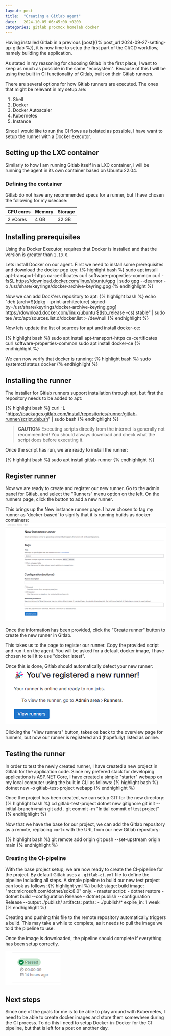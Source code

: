 ```yaml
---
layout: post
title:  "Creating a Gitlab agent"
date:   2024-10-05 06:45:00 +0200
categories: gitlab proxmox homelab docker
---
```

Having installed Gitlab in a previous [post]({% post_url 2024-09-27-setting-up-gitlab %}), it is now time to setup the first part of the CI/CD workflow, namely building the application.

As stated in my reasoning for choosing Gitlab in the first place, I want to keep as much as possible in the same "ecosystem". Because of this I will be using the built in CI functionality of Gitlab, built on their Gitlab runners.

There are several options for how Gitlab runners are executed. The ones that might be relevant in my setup are:
1. Shell
2. Docker
3. Docker Autoscaler
4. Kubernetes
5. Instance

Since I would like to run the CI flows as isolated as possible, I have want to setup the runner with a Docker executor.

## Setting up the LXC container
Similarly to how I am running Gitlab itself in a LXC container, I will be running the agent in its own container based on Ubuntu 22.04.

### Defining the container
Gitlab do not have any recommended specs for a runner, but I have chosen the following for my usecase:

| CPU cores | Memory | Storage |
|-----------|--------|---------|
| 2 vCores  | 4 GB   | 32 GB   |

## Installing prerequisites
Using the Docker Executor, requires that Docker is installed and that the version is greater than ```1.13.0```.

Lets install Docker on our agent. First we need to install some prerequisites and download the docker pgp key:
{% highlight  bash %}
sudo apt install apt-transport-https ca-certificates curl software-properties-common
curl -fsSL https://download.docker.com/linux/ubuntu/gpg | sudo gpg --dearmor -o /usr/share/keyrings/docker-archive-keyring.gpg
{% endhighlight %}

Now we can add Dock'ers repository to apt:
{% highlight bash %}
echo "deb [arch=$(dpkg --print-architecture) signed-by=/usr/share/keyrings/docker-archive-keyring.gpg] https://download.docker.com/linux/ubuntu $(lsb_release -cs) stable" | sudo tee /etc/apt/sources.list.d/docker.list > /dev/null
{% endhighlight %}

Now lets update the list of sources for apt and install docker-ce:

{% highlight bash %}
sudo apt install apt-transport-https ca-certificates curl software-properties-common
sudo apt install docker-ce
{% endhighlight %}

We can now verify that docker is running:
{% highlight bash %}
sudo systemctl status docker
{% endhighlight %}

## Installing the runner
The installer for Gitlab runners support installation through apt, but first the repository needs to be added to apt:

{% highlight bash %}
curl -L "https://packages.gitlab.com/install/repositories/runner/gitlab-runner/script.deb.sh" | sudo bash
{% endhighlight %}

> **CAUTION:**  Executing scripts directly from the internet is generally not recommended! You should always download and check what the script does before executing it.

Once the script has run, we are ready to install the runner:

{% highlight bash %}
sudo apt install gitlab-runner
{% endhighlight %}

## Register runner
Now we are ready to create and register our new runner. Go to the admin panel for Gitlab, and select the "Runners"  menu option on the left. On the runners page, click the button to add a new runner.

This brings up the New instance runner page. I have chosen to tag my runner as 'docker-based' to signify that it is running builds as docker containers:
![Image showing the page for creating a new Gitlab runner](/images/gitlab-agent/new-runner.png)

Once the information has been provided, click the "Create runner" button to create the new runner in Gitlab.

This takes us to the page to register our runner. Copy the provided script and run it on the agent. You will be asked for a default docker image, I have chosen to tell it to use "docker:latest".

Once this is done, Gitlab should automatically detect your new runner:
![Image showing the success message after a runner has been registered and started running in the container](/images/gitlab-agent/runner-created.png)

Clicking the "View runners" button, takes os back to the overview page for runners, but now our runner is registered and (hopefully) listed as online.

## Testing the runner
In order to test the newly created runner, I have created a new project in Gitlab for the application code. Since my prefered stack for developing applications is ASP.NET Core, I have created a simple "starter" webapp on my local computer using the built in CLI as follows:
{% highlight bash %}
dotnet new -o gitlab-test-project webapp
{% endhighlight %}

Once the project has been created, we can setup GIT for the new directory:
{% highlight bash %}
cd gitlab-test-project
dotnet new gitignore
git init --initial-branch=main
git add .
git commit -m "Initial commit of test project"
{% endhighlight %}

Now that we have the base for our project, we can add the Gitlab repository as a remote, replacing ``<url>`` with the URL from our new Gitlab repository:

{% highlight bash %}
git remote add origin <url>
git push --set-upstream origin main
{% endhighlight %}

### Creating the CI-pipeline
With the base project setup, we are now ready to create the CI-pipeline for the project. By default Gitlab uses a ``.gitlab-ci.yml`` file to define the pipeline including all steps. A simple pipeline to build our new test project can look as follows:
{% highlight yml %}
build:
  stage: build
  image: "mcr.microsoft.com/dotnet/sdk:8.0"
  only:
    - master
  script:
    - dotnet restore
    - dotnet build --configuration Release
    - dotnet publish --configuration Release --output ./publish/
  artifacts:
    paths:
      - ./publish/*
    expire_in: 1 week
{% endhighlight %}

Creating and pushing this file to the remote repository automatically triggers a build. This may take a while to complete, as it needs to pull the image we told the pipeline to use.

Once the image is downloaded, the pipeline should complete if everything has been setup correctly.

![Image showing that a Gitlab CI run has passed](/images/gitlab-agent/run-passed.png)

## Next steps
Since one of the goals for me is to be able to play around with Kubernetes, I need to be able to create docker images and store them somewhere during the CI process. To do this I need to setup Docker-in-Docker for the CI pipeline, but that is left for a post on another day.